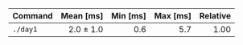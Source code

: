 | Command | Mean [ms] | Min [ms] | Max [ms] | Relative |
|:---|---:|---:|---:|---:|
| `./day1` | 2.0 ± 1.0 | 0.6 | 5.7 | 1.00 |
